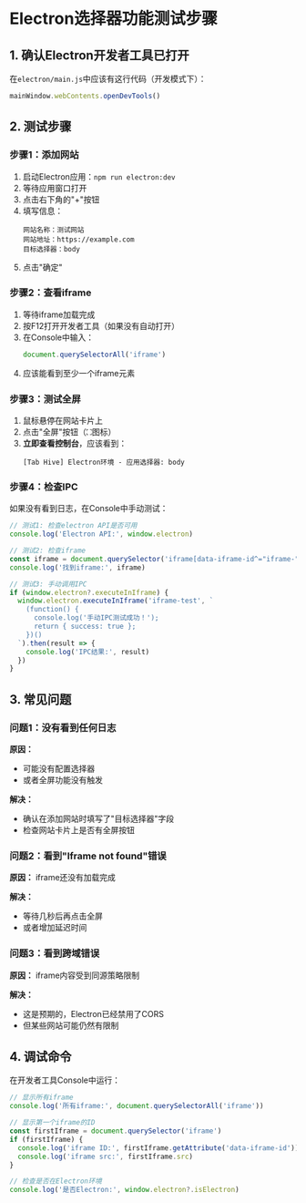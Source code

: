 # Electron选择器功能测试步骤

## 1. 确认Electron开发者工具已打开

在`electron/main.js`中应该有这行代码（开发模式下）：
```javascript
mainWindow.webContents.openDevTools()
```

## 2. 测试步骤

### 步骤1：添加网站
1. 启动Electron应用：`npm run electron:dev`
2. 等待应用窗口打开
3. 点击右下角的"+"按钮
4. 填写信息：
   ```
   网站名称：测试网站
   网站地址：https://example.com
   目标选择器：body
   ```
5. 点击"确定"

### 步骤2：查看iframe
1. 等待iframe加载完成
2. 按F12打开开发者工具（如果没有自动打开）
3. 在Console中输入：
   ```javascript
   document.querySelectorAll('iframe')
   ```
4. 应该能看到至少一个iframe元素

### 步骤3：测试全屏
1. 鼠标悬停在网站卡片上
2. 点击"全屏"按钮（⛶图标）
3. **立即查看控制台**，应该看到：
   ```
   [Tab Hive] Electron环境 - 应用选择器: body
   ```

### 步骤4：检查IPC
如果没有看到日志，在Console中手动测试：

```javascript
// 测试1: 检查electron API是否可用
console.log('Electron API:', window.electron)

// 测试2: 检查iframe
const iframe = document.querySelector('iframe[data-iframe-id^="iframe-"]')
console.log('找到iframe:', iframe)

// 测试3: 手动调用IPC
if (window.electron?.executeInIframe) {
  window.electron.executeInIframe('iframe-test', `
    (function() {
      console.log('手动IPC测试成功！');
      return { success: true };
    })()
  `).then(result => {
    console.log('IPC结果:', result)
  })
}
```

## 3. 常见问题

### 问题1：没有看到任何日志
**原因：** 
- 可能没有配置选择器
- 或者全屏功能没有触发

**解决：**
- 确认在添加网站时填写了"目标选择器"字段
- 检查网站卡片上是否有全屏按钮

### 问题2：看到"Iframe not found"错误
**原因：** iframe还没有加载完成

**解决：**
- 等待几秒后再点击全屏
- 或者增加延迟时间

### 问题3：看到跨域错误
**原因：** iframe内容受到同源策略限制

**解决：**
- 这是预期的，Electron已经禁用了CORS
- 但某些网站可能仍然有限制

## 4. 调试命令

在开发者工具Console中运行：

```javascript
// 显示所有iframe
console.log('所有iframe:', document.querySelectorAll('iframe'))

// 显示第一个iframe的ID
const firstIframe = document.querySelector('iframe')
if (firstIframe) {
  console.log('iframe ID:', firstIframe.getAttribute('data-iframe-id'))
  console.log('iframe src:', firstIframe.src)
}

// 检查是否在Electron环境
console.log('是否Electron:', window.electron?.isElectron)
```


